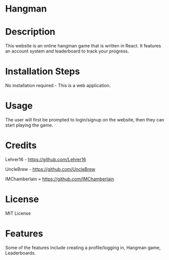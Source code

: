 # Hangman

# Description 
This website is an online hangman game that is written in React. It features an account system and leaderboard to track your progress.

# Installation Steps
No installation required - This is a web application.

# Usage
The user will first be prompted to login/signup on the website, then they can start playing the game.

# Credits
Lehrer16 - https://github.com/Lehrer16 

UncleBrew - https://github.com/UncleBrew

IMChamberlain = https://github.com/IMChamberlain

# License
MIT License

# Features
Some of the features include creating a profile/logging in, Hangman game, Leaderboards.


